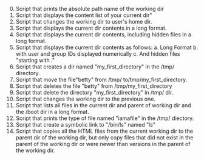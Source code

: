 0. Script that prints the absolute path name of the working dir
1. Script that displays the content list of your current dir"
2. Script that changes the working dir to user's home dir.
3. Script that displays the current dir contents in a long format.
4. Script that displays the current dir contents, including hidden files in a long format.
5. Script that displays the current dir contents as follows:
a. Long Format
b. with user and group IDs displayed numerically
c. And hidden files "starting with ."
6. Script that creates a dir named "my_first_directory" in the /tmp/ directory.
7. Script that move the file"betty" from /tmp/ to/tmp/my_first_directory.
8. Script that deletes the file "betty" from /tmp/my_first_directory
9. Script that delete the directory "my_first_directory" in /tmp/ dir.
10. Script that changes the working dir to the previous one.
11. Script that lists all files in the current dir and parent of working dir and the /boot dir in a long format.
12. Script that prints the type of file named "iamafile" in the /tmp/ diectory.
13. Script that create a symbolic link to "/bin/ls" named "_ls_"
14. Script that copies all the HTML files from the current working dir to the parent dir of the working dir, but only copy files that did not exist in the parent of the working dir or were newer than versions in the parent of the working dir.
